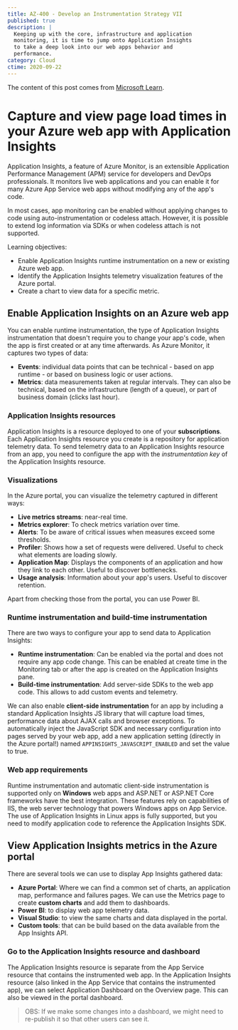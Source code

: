 ```yaml
---
title: AZ-400 - Develop an Instrumentation Strategy VII
published: true
description: |
  Keeping up with the core, infrastructure and application
  monitoring, it is time to jump onto Application Insights
  to take a deep look into our web apps behavior and
  performance.
category: Cloud
ctime: 2020-09-22
---
```


The content of this post comes from [Microsoft Learn](https://docs.microsoft.com/en-us/learn/modules/capture-page-load-times-application-insights/).

# Capture and view page load times in your Azure web app with Application Insights

Application Insights, a feature of Azure Monitor, is an extensible Application Performance Management (APM) service for developers and DevOps professionals. It monitors live web applications and you can enable it for many Azure App Service web apps without modifying any of the app's code.

In most cases, app monitoring can be enabled without applying changes to code using auto-instrumentation or codeless attach. However, it is possible to extend log information via SDKs or when codeless attach is not supported.

Learning objectives:
* Enable Application Insights runtime instrumentation on a new or existing Azure web app.
* Identify the Application Insights telemetry visualization features of the Azure portal.
* Create a chart to view data for a specific metric.

## Enable Application Insights on an Azure web app

You can enable runtime instrumentation, the type of Application Insights instrumentation that doesn't require you to change your app's code, when the app is first created or at any time afterwards. As Azure Monitor, it captures two types of data:

* **Events**: individual data points that can be technical - based on app runtime - or based on business logic or user actions.
* **Metrics**: data measurements taken at regular intervals. They can also be technical, based on the infrastructure (length of a queue), or part of business domain (clicks last hour).

### Application Insights resources

Application Insights is a resource deployed to one of your **subscriptions**. Each Application Insights resource you create is a repository for application telemetry data. To send telemetry data to an Application Insights resource from an app, you need to configure the app with the *instrumentation key* of the Application Insights resource.

### Visualizations

In the Azure portal, you can visualize the telemetry captured in different ways:
* **Live metrics streams**: near-real time.
* **Metrics explorer**: To check metrics variation over time.
* **Alerts**: To be aware of critical issues when measures exceed some thresholds.
* **Profiler**: Shows how a set of requests were delivered. Useful to check what elements are loading slowly.
* **Application Map**: Displays the components of an application and how they link to each other. Useful to discover bottlenecks.
* **Usage analysis**: Information about your app's users. Useful to discover retention.

Apart from checking those from the portal, you can use Power BI.

### Runtime instrumentation and build-time instrumentation

There are two ways to configure your app to send data to Application Insights:
* **Runtime instrumentation**: Can be enabled via the portal and does not require any app code change. This can be enabled at create time in the Monitoring tab or after the app is created on the Application Insights pane.
* **Build-time instrumentation**: Add server-side SDKs to the web app code. This allows to add custom events and telemetry.

We can also enable **client-side instrumentation** for an app by including a standard Application Insights JS library that will capture load times, performance data about AJAX calls and browser exceptions. To automatically inject the JavaScript SDK and necessary configuration into pages served by your web app, add a new application setting (directly in the Azure portal!) named `APPINSIGHTS_JAVASCRIPT_ENABLED` and set the value to true.

### Web app requirements

Runtime instrumentation and automatic client-side instrumentation is supported only on **Windows** web apps and ASP.NET or ASP.NET Core frameworks have the best integration. These features rely on capabilities of IIS, the web server technology that powers Windows apps on App Service. The use of Application Insights in Linux apps is fully supported, but you need to modify application code to reference the Application Insights SDK. 

## View Application Insights metrics in the Azure portal

There are several tools we can use to display App Insights gathered data:
* **Azure Portal**: Where we can find a common set of charts, an application map, performance and failures pages. We can use the Metrics page to create **custom charts** and add them to dashboards.
* **Power BI**: to display web app telemetry data.
* **Visual Studio**: to view the same charts and data displayed in the portal.
* **Custom tools**: that can be build based on the data available from the App Insights API.

### Go to the Application Insights resource and dashboard

The Application Insights resource is separate from the App Service resource that contains the instrumented web app. In the Application Insights resource (also linked in the App Service that contains the instrumented app), we can select Application Dashboard on the Overview page. This can also be viewed in the portal dashboard.

> OBS: If we make some changes into a dashboard, we might need to re-publish it so that other users can see it.
